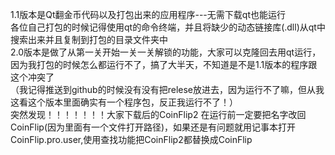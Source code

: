 1.1版本是Qt翻金币代码以及打包出来的应用程序---无需下载qt也能运行             
各位自己打包的时候记得使用qt的命令终端，并且将缺少的动态链接库(.dll)从qt中搜索出来并且复制到打包的目录文件夹中                     
2.0版本是做了从第一关开始一关一关解锁的功能，大家可以克隆回去用qt运行，因为我打包的时候怎么都运行不了，搞了大半天，不知道是不是1.1版本的程序跟这个冲突了       
（我记得推送到github的时候没有没有把relese放进去，因为运行不了嘛，但从我这看这个版本里面确实有一个程序包，反正我运行不了！）                        
突然发现！！！！！！！大家下载后的CoinFlip2 在运行前一定要把名字改回CoinFlip(因为里面有一个文件打开路径)，如果还是有问题就用记事本打开CoinFlip.pro.user,使用查找功能把CoinFlip2都替换成CoinFlip
